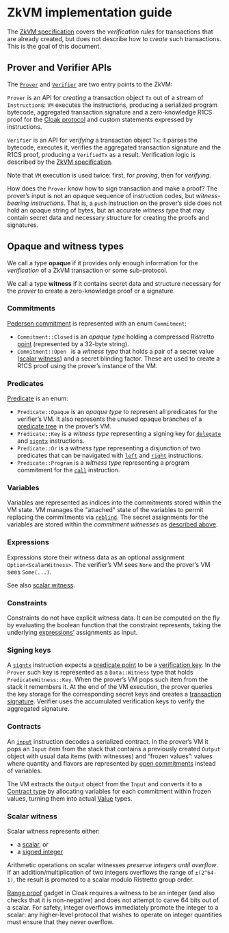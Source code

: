 # ZkVM implementation guide

The [ZkVM specification](zkvm-spec.md) covers the _verification rules_ for transactions that are already created,
but does not describe how to _create_ such transactions. This is the goal of this document.

## Prover and Verifier APIs

The [`Prover`](src/prover.rs) and [`Verifier`](src/verifier.rs) are two entry points to the ZkVM:

`Prover` is an API for _creating_ a transaction object `Tx` out of a stream of `Instruction`s:
`VM` executes the instructions, producing a serialized program bytecode, aggregated transaction signature
and a zero-knowledge R1CS proof for the [Cloak protocol](../../spacesuit/spec.md) and custom statements expressed by instructions.

`Verifier` is an API for _verifying_ a transaction object `Tx`: it parses the bytecode, executes it, verifies the aggregated transaction signature and the R1CS proof, producing a `VerifiedTx` as a result. Verification logic is described by the [ZkVM specification](zkvm-spec.md).

Note that `VM` execution is used twice: first, for _proving_, then for _verifying_. 

How does the `Prover` know how to sign transaction and make a proof? The prover’s input is not an opaque sequence of instruction codes, but _witness-bearing instructions_. That is, a `push` instruction on the prover’s side does not hold an opaque string of bytes, but an accurate _witness type_ that may contain secret data and necessary structure for creating the proofs and signatures.

## Opaque and witness types

We call a type **opaque** if it provides only enough information for the _verification_ of a ZkVM transaction or some sub-protocol.

We call a type **witness** if it contains secret data and structure necessary for the _prover_ to create a zero-knowledge proof or a signature.

### Commitments

[Pedersen commitment](zkvm-spec.md#pedersen-commitment) is represented with an enum `Commitment`:

* `Commitment::Closed` is an _opaque type_ holding a compressed Ristretto [point](zkvm-spec.md#point) (represented by a 32-byte string).
* `Commitment::Open ` is a _witness type_ that holds a pair of a secret value ([scalar witness](#scalar-witness)) and a secret blinding factor. These are used to create a R1CS proof using the prover’s instance of the VM.

### Predicates

[Predicate](zkvm-spec.md#predicate) is an enum:

* `Predicate::Opaque` is an _opaque type_ to represent all predicates for the verifier’s VM. It also represents the unused opaque branches of a [predicate tree](zkvm-spec.md#predicate-tree) in the prover’s VM.
* `Predicate::Key` is a _witness type_ representing a signing key for [`delegate`](zkvm-spec.md#delegate) and [`signtx`](zkvm-spec.md#signtx) instructions.
* `Predicate::Or` is a _witness type_ representing a disjunction of two predicates that can be navigated with [`left`](
zkvm-spec.md#left) and [`right`](zkvm-spec.md#right) instructions.
* `Predicate::Program` is a _witness type_ representing a program commitment for the [`call`](zkvm-spec.md#call) instruction.

### Variables

Variables are represented as indices into the commitments stored within the VM state. VM manages the "attached" state of the variables to permit replacing the commitments via [`reblind`](zkvm-spec.md#reblind). The secret assignments for the variables are stored within the _commitment witnesses_ as [described above](#commitments).

### Expressions

Expressions store their witness data as an optional assignment `Option<ScalarWitness>`.
The verifier’s VM sees `None` and the prover’s VM sees `Some(...)`.

See also [scalar witness](#scalar-witness).

### Constraints

Constraints do not have explicit witness data. It can be computed on the fly by evaluating the boolean function that the constraint represents, taking the underlying [expressions’](#expressions) assignments as input.

### Signing keys

A [`signtx`](zkvm-spec.md#signtx) instruction expects a [predicate point](zkvm-spec.md#predicate) to be a [verification key](zkvm-spec.md#verification-key). In the `Prover` such key is represented as a `Data::Witness` type that holds `PredicateWitness::Key`. When the prover’s VM pops such item from the stack it remembers it. At the end of the VM execution, the prover queries the key storage for the corresponding secret keys and creates a [transaction signature](zkvm-spec.md#transaction-signature). Verifier uses the accumulated verification keys to verify the aggregated signature.

### Contracts

An [`input`](#input) instruction decodes a serialized contract. In the prover’s VM it pops an `Input` item from the stack that contains a previously created `Output` object with usual data items (with witnesses) and “frozen values”: values where quantity and flavors are represented by [open commitments](#commitments) instead of variables.

The VM extracts the `Output` object from the `Input` and converts it to a [Contract type](zkvm-spec.md#contract-type) by allocating variables for each commitment within frozen values, turning them into actual [Value](zkvm-spec.md#value-type) types.

### Scalar witness

Scalar witness represents either:

* a [scalar](zkvm-spec.md#scalar), or
* a [signed integer](../../spacesuit/spec.md#signed-integer)

Arithmetic operations on scalar witnesses _preserve integers until overflow_. If an addition/multiplication of two integers overflows the range of `±(2^64-1)`, the result is promoted to a scalar modulo Ristretto group order.

[Range proof](../../spacesuit/spec.md#range-proof) gadget in Cloak requires a witness to be an integer (and also checks that it is non-negative) and does not attempt to carve 64 bits out of a scalar.
For safety, integer overflows immediately promote the integer to a scalar: any higher-level protocol that wishes to operate on integer quantities must ensure that they never overflow.

